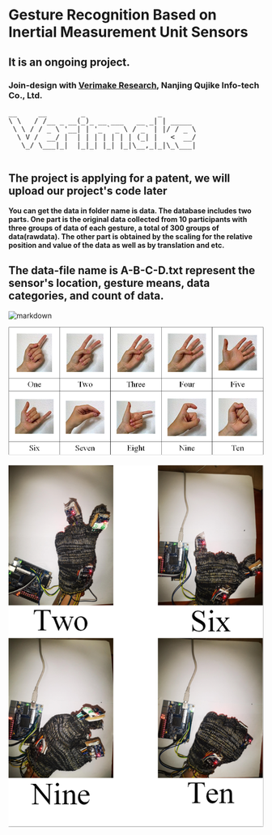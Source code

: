 # Gesture Recognition Based on Inertial Measurement Unit Sensors

 ## **It is an ongoing project.**
 ### Join-design with [Verimake Research](https://github.com/verimake-team), Nanjing Qujike Info-tech Co., Ltd.
<pre>
__     __        _                 _        
\ \   / /__ _ __(_)_ __ ___   __ _| | _____ 
 \ \ / / _ \ '__| | '_ ` _ \ / _` | |/ / _ \
  \ V /  __/ |  | | | | | | | (_| |   <  __/
   \_/ \___|_|  |_|_| |_| |_|\__,_|_|\_\___|
 </pre>
 
 
## The project is applying for a patent, we will upload our project's code later

**You can get the data in folder name is data. The database includes two parts. One part is the original data collected from 10 participants with three groups of data of each gesture, a total of 300 groups of data(rawdata). The other part is obtained by the scaling for the relative position and value of the data as well as by translation and etc.**

## The data-file name is A-B-C-D.txt represent the sensor's location, gesture means, data categories, and count of data.
![markdown](https://github.com/MEICLabFZU/Gesture-Recognition-based-on-IMU/blob/master/pic/The_overview_of_the_IMU_glove.png?raw=true)

![markdown](https://github.com/MEICLabFZU/Gesture-Recognition-based-on-IMU/blob/master/pic/Chinese_number_gesture.png?raw=true)

![markdown](https://github.com/MEICLabFZU/Gesture-Recognition-based-on-IMU/blob/master/pic/demo.png?raw=true)
